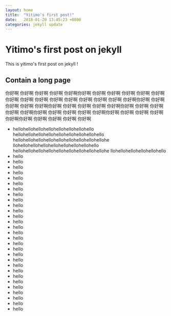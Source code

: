 ```yaml
---
layout: home
title:  "Yitimo's first post!"
date:   2018-01-20 13:45:23 +0800
categories: jekyll update
---
```


# Yitimo's first post on jekyll

This is yitimo's first post on jekyll !

## Contain a long page

你好啊 你好啊 你好啊 你好啊 你好啊你好啊 你好啊 你好啊 你好啊 你好啊 你好啊 你好啊 你好啊 你好啊 你好啊
你好啊 你好啊 你好啊 你好啊 你好啊你好啊 你好啊 你好啊 你好啊 你好啊你好啊 你好啊 你好啊 你好啊 你好啊你好啊 你好啊 你好啊 你好啊 你好啊你好啊 你好啊 你好啊 你好啊 你好啊你好啊 你好啊 你好啊 你好啊 你好啊你好啊 你好啊 你好啊 你好啊 你好啊

- hellohellohellohellohellohellohellohello hellohellohellohellohellohellohellohellohello hellohellohellohellohellohellohellohellohellohe llohellohellohellohellohellohellohellohello hellohellohellohellohellohellohellohellohellohe llohellohellohellohellohello
- hello
- hello
- hello
- hello
- hello
- hello
- hello
- hello
- hello
- hello
- hello
- hello
- hello
- hello
- hello
- hello
- hello
- hello
- hello
- hello
- hello
- hello
- hello
- hello
- hello
- hello
- hello
- hello
- hello
